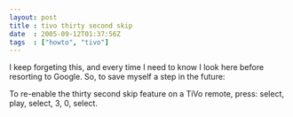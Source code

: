 ```yaml
---
layout: post
title : tivo thirty second skip
date  : 2005-09-12T01:37:56Z
tags  : ["howto", "tivo"]
---
```

I keep forgeting this, and every time I need to know I look here before resorting to Google.  So, to save myself a step in the future:

To re-enable the thirty second skip feature on a TiVo remote, press: select, play, select, 3, 0, select.
